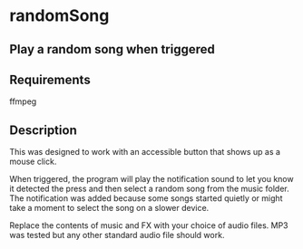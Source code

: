 # randomSong
## Play a random song when triggered

## Requirements
ffmpeg

## Description
This was designed to work with an accessible button that shows up as a mouse click.

When triggered, the program will play the notification sound to let you know it detected the press and then select a random song from the music folder. The notification was added because some songs started quietly or might take a moment to select the song on a slower device.

Replace the contents of music and FX with your choice of audio files. MP3 was tested but any other standard audio file should work.
